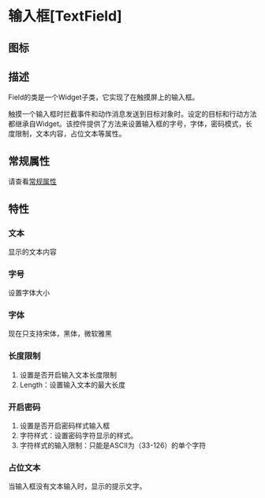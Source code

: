 # 输入框[TextField]

## 图标



## 描述

Field的类是一个Widget子类，它实现了在触摸屏上的输入框。

触摸一个输入框时拦截事件和动作消息发送到目标对象时。设定的目标和行动方法都继承自Widget。该控件提供了方法来设置输入框的字号，字体，密码模式，长度限制，文本内容，占位文本等属性。

## 常规属性

请查看[常规属性](./../general_property/zh.md)


## 特性



### 文本

显示的文本内容

### 字号

设置字体大小

### 字体

现在只支持宋体，黑体，微软雅黑


### 长度限制

1. 设置是否开启输入文本长度限制
2. Length：设置输入文本的最大长度

### 开启密码

1. 设置是否开启密码样式输入框
2. 字符样式：设置密码字符显示的样式。
3. 字符样式的输入限制：只能是ASCII为（33-126）的单个字符



### 占位文本

当输入框没有文本输入时，显示的提示文字。